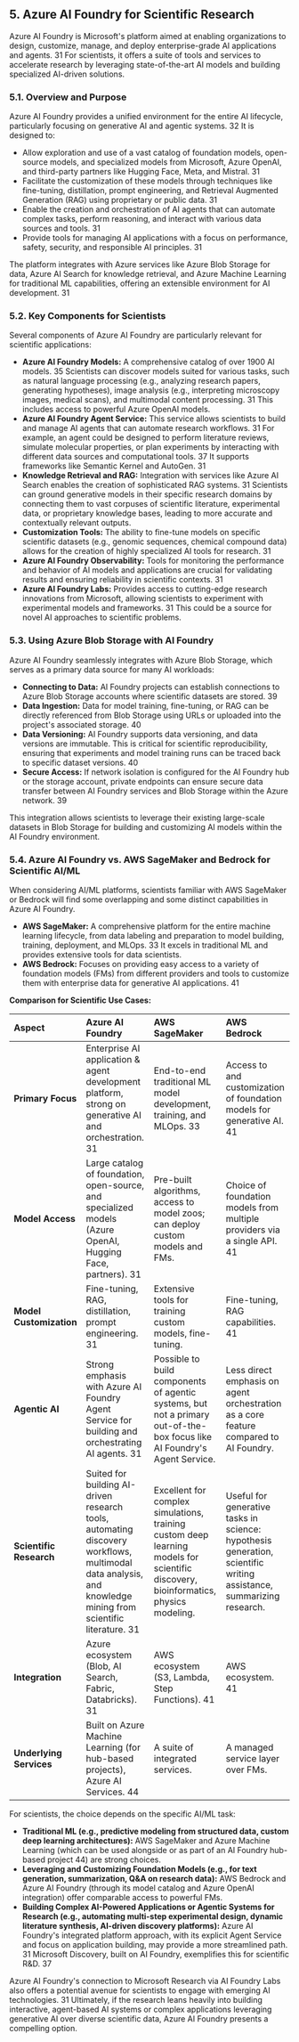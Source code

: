 ## **5\. Azure AI Foundry for Scientific Research**

Azure AI Foundry is Microsoft's platform aimed at enabling organizations to design, customize, manage, and deploy enterprise-grade AI applications and agents. 31 For scientists, it offers a suite of tools and services to accelerate research by leveraging state-of-the-art AI models and building specialized AI-driven solutions.

### **5.1. Overview and Purpose**

Azure AI Foundry provides a unified environment for the entire AI lifecycle, particularly focusing on generative AI and agentic systems. 32 It is designed to:

* Allow exploration and use of a vast catalog of foundation models, open-source models, and specialized models from Microsoft, Azure OpenAI, and third-party partners like Hugging Face, Meta, and Mistral. 31  
* Facilitate the customization of these models through techniques like fine-tuning, distillation, prompt engineering, and Retrieval Augmented Generation (RAG) using proprietary or public data. 31  
* Enable the creation and orchestration of AI agents that can automate complex tasks, perform reasoning, and interact with various data sources and tools. 31  
* Provide tools for managing AI applications with a focus on performance, safety, security, and responsible AI principles. 31

The platform integrates with Azure services like Azure Blob Storage for data, Azure AI Search for knowledge retrieval, and Azure Machine Learning for traditional ML capabilities, offering an extensible environment for AI development. 31

### **5.2. Key Components for Scientists**

Several components of Azure AI Foundry are particularly relevant for scientific applications:

* **Azure AI Foundry Models:** A comprehensive catalog of over 1900 AI models. 35 Scientists can discover models suited for various tasks, such as natural language processing (e.g., analyzing research papers, generating hypotheses), image analysis (e.g., interpreting microscopy images, medical scans), and multimodal content processing. 31 This includes access to powerful Azure OpenAI models.  
* **Azure AI Foundry Agent Service:** This service allows scientists to build and manage AI agents that can automate research workflows. 31 For example, an agent could be designed to perform literature reviews, simulate molecular properties, or plan experiments by interacting with different data sources and computational tools. 37 It supports frameworks like Semantic Kernel and AutoGen. 31  
* **Knowledge Retrieval and RAG:** Integration with services like Azure AI Search enables the creation of sophisticated RAG systems. 31 Scientists can ground generative models in their specific research domains by connecting them to vast corpuses of scientific literature, experimental data, or proprietary knowledge bases, leading to more accurate and contextually relevant outputs.  
* **Customization Tools:** The ability to fine-tune models on specific scientific datasets (e.g., genomic sequences, chemical compound data) allows for the creation of highly specialized AI tools for research. 31  
* **Azure AI Foundry Observability:** Tools for monitoring the performance and behavior of AI models and applications are crucial for validating results and ensuring reliability in scientific contexts. 31  
* **Azure AI Foundry Labs:** Provides access to cutting-edge research innovations from Microsoft, allowing scientists to experiment with experimental models and frameworks. 31 This could be a source for novel AI approaches to scientific problems.

### **5.3. Using Azure Blob Storage with AI Foundry**

Azure AI Foundry seamlessly integrates with Azure Blob Storage, which serves as a primary data source for many AI workloads:

* **Connecting to Data:** AI Foundry projects can establish connections to Azure Blob Storage accounts where scientific datasets are stored. 39  
* **Data Ingestion:** Data for model training, fine-tuning, or RAG can be directly referenced from Blob Storage using URLs or uploaded into the project's associated storage. 40  
* **Data Versioning:** AI Foundry supports data versioning, and data versions are immutable. This is critical for scientific reproducibility, ensuring that experiments and model training runs can be traced back to specific dataset versions. 40  
* **Secure Access:** If network isolation is configured for the AI Foundry hub or the storage account, private endpoints can ensure secure data transfer between AI Foundry services and Blob Storage within the Azure network. 39

This integration allows scientists to leverage their existing large-scale datasets in Blob Storage for building and customizing AI models within the AI Foundry environment.

### **5.4. Azure AI Foundry vs. AWS SageMaker and Bedrock for Scientific AI/ML**

When considering AI/ML platforms, scientists familiar with AWS SageMaker or Bedrock will find some overlapping and some distinct capabilities in Azure AI Foundry.

* **AWS SageMaker:** A comprehensive platform for the entire machine learning lifecycle, from data labeling and preparation to model building, training, deployment, and MLOps. 33 It excels in traditional ML and provides extensive tools for data scientists.  
* **AWS Bedrock:** Focuses on providing easy access to a variety of foundation models (FMs) from different providers and tools to customize them with enterprise data for generative AI applications. 41

**Comparison for Scientific Use Cases:**

| Aspect | Azure AI Foundry | AWS SageMaker | AWS Bedrock |
| :---- | :---- | :---- | :---- |
| **Primary Focus** | Enterprise AI application & agent development platform, strong on generative AI and orchestration. 31 | End-to-end traditional ML model development, training, and MLOps. 33 | Access to and customization of foundation models for generative AI. 41 |
| **Model Access** | Large catalog of foundation, open-source, and specialized models (Azure OpenAI, Hugging Face, partners). 31 | Pre-built algorithms, access to model zoos; can deploy custom models and FMs. | Choice of foundation models from multiple providers via a single API. 41 |
| **Model Customization** | Fine-tuning, RAG, distillation, prompt engineering. 31 | Extensive tools for training custom models, fine-tuning. | Fine-tuning, RAG capabilities. 41 |
| **Agentic AI** | Strong emphasis with Azure AI Foundry Agent Service for building and orchestrating AI agents. 31 | Possible to build components of agentic systems, but not a primary out-of-the-box focus like AI Foundry's Agent Service. | Less direct emphasis on agent orchestration as a core feature compared to AI Foundry. |
| **Scientific Research** | Suited for building AI-driven research tools, automating discovery workflows, multimodal data analysis, and knowledge mining from scientific literature. 31 | Excellent for complex simulations, training custom deep learning models for scientific discovery, bioinformatics, physics modeling. | Useful for generative tasks in science: hypothesis generation, scientific writing assistance, summarizing research. |
| **Integration** | Azure ecosystem (Blob, AI Search, Fabric, Databricks). 31 | AWS ecosystem (S3, Lambda, Step Functions). 41 | AWS ecosystem. 41 |
| **Underlying Services** | Built on Azure Machine Learning (for hub-based projects), Azure AI Services. 44 | A suite of integrated services. | A managed service layer over FMs. |

For scientists, the choice depends on the specific AI/ML task:

* **Traditional ML (e.g., predictive modeling from structured data, custom deep learning architectures):** AWS SageMaker and Azure Machine Learning (which can be used alongside or as part of an AI Foundry hub-based project 44) are strong choices.  
* **Leveraging and Customizing Foundation Models (e.g., for text generation, summarization, Q\&A on research data):** AWS Bedrock and Azure AI Foundry (through its model catalog and Azure OpenAI integration) offer comparable access to powerful FMs.  
* **Building Complex AI-Powered Applications or Agentic Systems for Research (e.g., automating multi-step experimental design, dynamic literature synthesis, AI-driven discovery platforms):** Azure AI Foundry's integrated platform approach, with its explicit Agent Service and focus on application building, may provide a more streamlined path. 31 Microsoft Discovery, built on AI Foundry, exemplifies this for scientific R\&D. 37

Azure AI Foundry's connection to Microsoft Research via AI Foundry Labs also offers a potential avenue for scientists to engage with emerging AI technologies. 31 Ultimately, if the research leans heavily into building interactive, agent-based AI systems or complex applications leveraging generative AI over diverse scientific data, Azure AI Foundry presents a compelling option.

